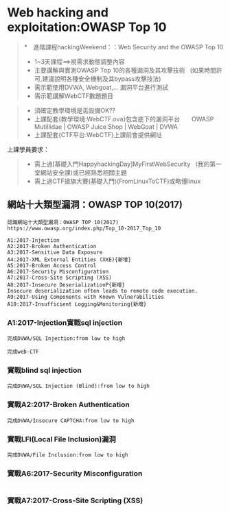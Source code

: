 # Web hacking and exploitation:OWASP Top 10

>*　進階課程hackingWeekend：：Web Security and the OWASP Top 10
>* 1~3天課程==>視需求動態調整內容
>* 主要講解與實測OWASP Top 10的各種漏洞及其攻擊技術
   (如果時間許可,建議說明各種安全機制及其bypass攻擊技法)
>* 需示範使用DVWA, Webgoat,... 漏洞平台進行測試
>* 需示範講解WebCTF數題題目

>* 須確定教學環境是否設備OK??
>* 上課配套{教學環境:WebCTF.ova}包含底下的漏洞平台
       OWASP Mutillidae | OWASP Juice Shop | WebGoat | DVWA
>* 上課配套{CTF平台:WebCTF}上課前會提供網址

上課學員要求：
>* 需上過[基礎入門HappyhackingDay]MyFirstWebSecurity
   (我的第一堂網站安全課)或已經熟悉相關主題
>* 需上過CTF搶旗大賽(基礎入門)(FromLinuxToCTF)或略懂linux


## 網站十大類型漏洞：OWASP TOP 10(2017)
```
認識網站十大類型漏洞：OWASP TOP 10(2017)
https://www.owasp.org/index.php/Top_10-2017_Top_10

A1:2017-Injection
A2:2017-Broken Authentication
A3:2017-Sensitive Data Exposure
A4:2017-XML External Entities (XXE){新增}
A5:2017-Broken Access Control
A6:2017-Security Misconfiguration
A7:2017-Cross-Site Scripting (XSS)
A8:2017-Insecure DeserializationP{新增}
Insecure deserialization often leads to remote code execution.
A9:2017-Using Components with Known Vulnerabilities
A10:2017-Insufficient Logging&Monitoring{新增}
```
### A1:2017-Injection實戰sql injection
```
完成DVWA/SQL Injection:from low to high
```
```
完成web-CTF
```

### 實戰blind sql injection

```
完成DVWA/SQL Injection (Blind):from low to high
```

### 實戰A2:2017-Broken Authentication

```
完成DVWA/Insecure CAPTCHA:from low to high
```
### 實戰LFI(Local File Inclusion)漏洞

```
完成DVWA/File Inclusion:from low to high
```

### 實戰A6:2017-Security Misconfiguration
```

```

### 實戰A7:2017-Cross-Site Scripting (XSS)

```

```
